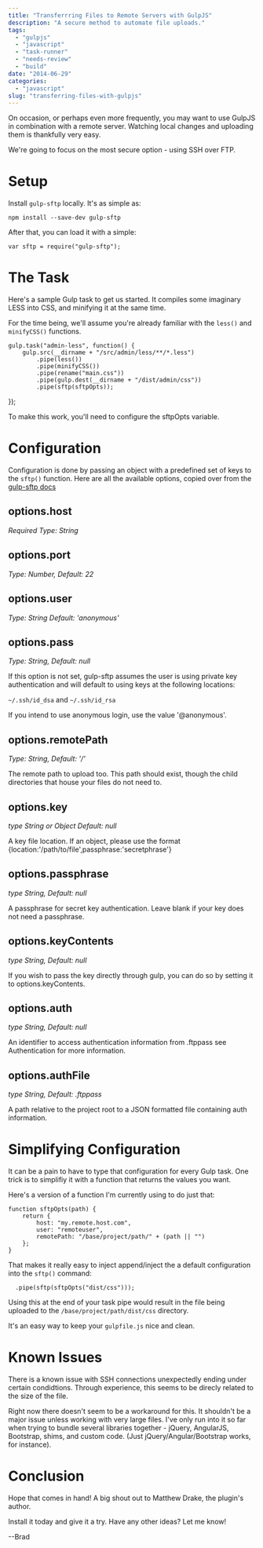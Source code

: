 ```yaml
---
title: "Transferrring Files to Remote Servers with GulpJS"
description: "A secure method to automate file uploads."
tags:
  - "gulpjs"
  - "javascript"
  - "task-runner"
  - "needs-review"
  - "build"
date: "2014-06-29"
categories:
  - "javascript"
slug: "transferring-files-with-gulpjs"
---
```


On occasion, or perhaps even more frequently, you may want to use GulpJS in combination with a remote server. Watching local changes and uploading them is thankfully very easy.

We're going to focus on the most secure option - using SSH over FTP.

# Setup

Install `gulp-sftp` locally. It's as simple as: 

	npm install --save-dev gulp-sftp
    
After that, you can load it with a simple:

	var sftp = require("gulp-sftp");

# The Task
Here's a sample Gulp task to get us started. It compiles some imaginary LESS into CSS, and minifying it at the same time.

For the time being, we'll assume you're already familiar with the `less()` and `minifyCSS()` functions.

	gulp.task("admin-less", function() {
  		gulp.src(__dirname + "/src/admin/less/**/*.less")
      		.pipe(less())
      		.pipe(minifyCSS())
      		.pipe(rename("main.css"))
      		.pipe(gulp.dest(__dirname + "/dist/admin/css"))
      		.pipe(sftp(sftpOpts));
});

To make this work, you'll need to configure the sftpOpts variable.

# Configuration
Configuration is done by passing an object with a predefined set of keys to the `sftp()` function. Here are all the available options, copied over from the [gulp-sftp docs](https://www.npmjs.org/package/gulp-sftp)

## options.host

*Required
Type: String*

## options.port

*Type: Number, Default: 22*

## options.user

*Type: String
Default: 'anonymous'*

## options.pass

*Type: String, Default: null*

If this option is not set, gulp-sftp assumes the user is using private key authentication and will default to using keys at the following locations:

`~/.ssh/id_dsa` and `~/.ssh/id_rsa`

If you intend to use anonymous login, use the value '@anonymous'.

## options.remotePath

*Type: String, Default: '/'*

The remote path to upload too. This path should exist, though the child directories that house your files do not need to.

## options.key

*type String or Object Default: null*

A key file location. If an object, please use the format {location:'/path/to/file',passphrase:'secretphrase'}

## options.passphrase

*type String, Default: null*

A passphrase for secret key authentication. Leave blank if your key does not need a passphrase.

## options.keyContents

*type String, Default: null*

If you wish to pass the key directly through gulp, you can do so by setting it to options.keyContents.
## options.auth

*type String, Default: null*

An identifier to access authentication information from .ftppass see Authentication for more information.
## options.authFile

*type String, Default: .ftppass*

A path relative to the project root to a JSON formatted file containing auth information.


# Simplifying Configuration

It can be a pain to have to type that configuration for every Gulp task. One trick is to simplifiy it with a function that returns the values you want.

Here's a version of a function I'm currently using to do just that:

    function sftpOpts(path) {
        return {
            host: "my.remote.host.com",
            user: "remoteuser",
            remotePath: "/base/project/path/" + (path || "")
        };
    }
    
That makes it really easy to inject append/inject the a default configuration into the `sftp()` command:

      .pipe(sftp(sftpOpts("dist/css")));

Using this at the end of your task pipe would result in the file being uploaded to the `/base/project/path/dist/css` directory.

It's an easy way to keep your `gulpfile.js` nice and clean.

# Known Issues

There is a known issue with SSH connections unexpectedly ending under certain condidtions. Through experience, this seems to be direcly related to the size of the file.

Right now there doesn't seem to be a workaround for this. It shouldn't be a major issue unless working with very large files. I've only run into it so far when trying to bundle several libraries together - jQuery, AngularJS, Bootstrap, shims, and custom code. (Just jQuery/Angular/Bootstrap works, for instance).

# Conclusion

Hope that comes in hand! A big shout out to Matthew Drake, the plugin's author. 

Install it today and give it a try. Have any other ideas? Let me know!

--Brad

